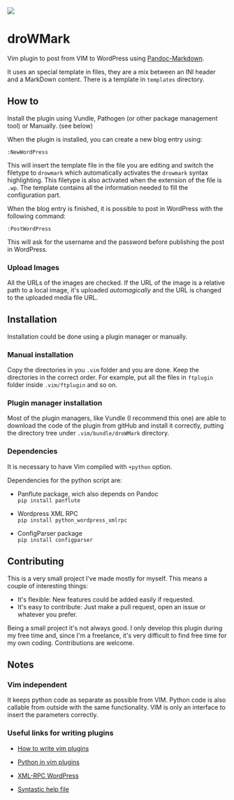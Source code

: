 <img src="http://img.shields.io/liberapay/patrons/ekaitz.svg?logo=liberapay">

# droWMark

Vim plugin to post from VIM to WordPress using
[Pandoc-Markdown](http://pandoc.org/README.html#pandocs-markdown).

It uses an special template in files, they are a mix between an INI header and
a MarkDown content. There is a template in `templates` directory.

## How to

Install the plugin using Vundle, Pathogen (or other package management tool) or
Manually. (see below)

When the plugin is installed, you can create a new blog entry using:

```
:NewWordPress
```

This will insert the template file in the file you are editing and switch the
filetype to `drowmark` which automatically activates the `drowmark` syntax
highlighting. This filetype is also activated when the extension of the file is
`.wp`. The template contains all the information needed to fill the
configuration part.

When the blog entry is finished, it is possible to post in WordPress with the
following command:

```
:PostWordPress
```

This will ask for the username and the password before publishing the post in
WordPress.

### Upload Images

All the URLs of the images are checked. If the URL of the image is a relative
path to a local image, it's uploaded *automagically* and the URL is changed to
the uploaded media file URL.

## Installation

Installation could be done using a plugin manager or manually.

### Manual installation

Copy the directories in you `.vim` folder and you are done. Keep the
directories in the correct order. For example, put all the files in `ftplugin`
folder inside `.vim/ftplugin` and so on.

### Plugin manager installation

Most of the plugin managers, like Vundle (I recommend this one) are able to
download the code of the plugin from gitHub and install it correctly, putting
the directory tree under `.vim/bundle/droWMark` directory.

### Dependencies

It is necessary to have Vim compiled with `+python` option.

Dependencies for the python script are:

- Panflute package, wich also depends on Pandoc  
  `pip install panflute`

- Wordpress XML RPC  
  `pip install python_wordpress_xmlrpc`

- ConfigParser package  
  `pip install configparser`

## Contributing

This is a very small project I've made mostly for myself. This means a couple
of interesting things:

- It's flexible: New features could be added easily if requested.
- It's easy to contribute: Just make a pull request, open an issue or whatever
  you prefer.

Being a small project it's not always good. I only develop this plugin during
my free time and, since I'm a freelance, it's very difficult to find free time
for my own coding. Contributions are welcome.

## Notes

### Vim independent

It keeps python code as separate as possible from VIM. Python code is also
callable from outside with the same functionality. VIM is only an interface to
insert the parameters correctly.

### Useful links for writing plugins

- [How to write vim plugins](http://stevelosh.com/blog/2011/09/writing-vim-plugins/)

- [Python in vim plugins](http://vimdoc.sourceforge.net/htmldoc/if_pyth.html#:pyfile)

- [XML-RPC WordPress](http://python-wordpress-xmlrpc.readthedocs.org/en/latest/overview.html)

- [Syntastic help file](https://github.com/scrooloose/syntastic/blob/master/doc/syntastic.txt)
